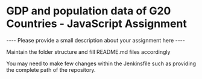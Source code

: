 # GDP and population data of G20 Countries - JavaScript Assignment

 ---- Please provide a small description about your assignment here ----

 Maintain the folder structure and fill README.md files accordingly

 You may need to make few changes within the Jenkinsfile such as providing the complete path of the repository.
